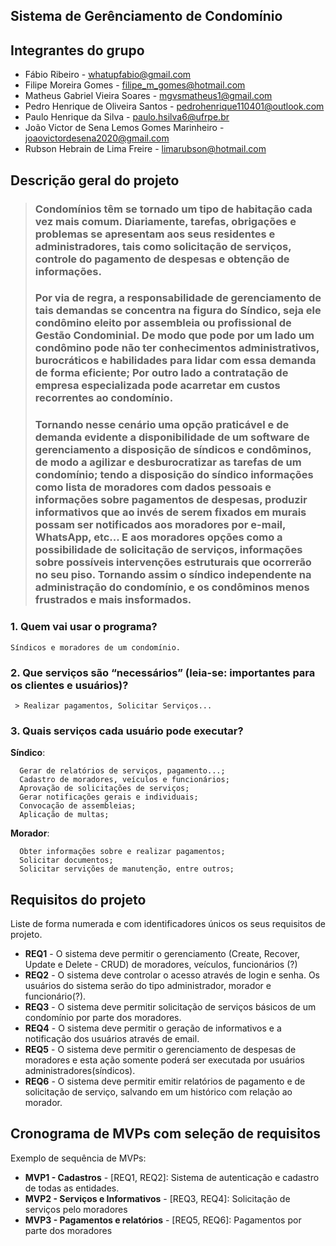 ## Sistema de Gerênciamento de Condomínio

## Integrantes do grupo 
 * Fábio Ribeiro - whatupfabio@gmail.com
 * Filipe Moreira Gomes - filipe_m_gomes@hotmail.com
 * Matheus Gabriel Vieira Soares - mgvsmatheus1@gmail.com
 * Pedro Henrique de Oliveira Santos - pedrohenrique110401@outlook.com
 * Paulo Henrique da Silva - paulo.hsilva6@ufrpe.br
 * João Victor de Sena Lemos Gomes Marinheiro - joaovictordesena2020@gmail.com
 * Rubson Hebrain de Lima Freire - limarubson@hotmail.com

## Descrição geral do projeto 

>### Condomínios têm se tornado um tipo de habitação cada vez mais comum. Diariamente, tarefas, obrigações e problemas se apresentam aos seus residentes e administradores, tais como solicitação de serviços, controle do pagamento de despesas e obtenção de informações. 
>### Por via de regra, a responsabilidade de gerenciamento de tais demandas se concentra na figura do Síndico, seja ele condômino eleito por assembleia ou profissional de Gestão Condominial. De modo que pode por um lado um condômino pode não ter conhecimentos administrativos, burocráticos e habilidades para lidar com essa demanda de forma eficiente; Por outro lado a contratação de empresa especializada pode acarretar em custos recorrentes ao condomínio. 
>### Tornando nesse cenário uma opção praticável e de demanda evidente a disponibilidade de um software de gerenciamento a disposição de síndicos e condôminos, de modo a agilizar e desburocratizar as tarefas de um condomínio; tendo a disposição do síndico informações como lista de moradores com dados pessoais e informações sobre pagamentos de despesas, produzir informativos que ao invés de serem fixados em murais possam ser notificados aos moradores por e-mail, WhatsApp, etc... E aos moradores opções como a possibilidade de solicitação de serviços, informações sobre possíveis intervenções estruturais que ocorrerão no seu piso. Tornando assim o síndico independente na administração do condomínio, e os condôminos menos frustrados e mais insformados.

 ### 1. Quem vai usar o programa?
	Síndicos e moradores de um condomínio.
 ### 2. Que serviços são “necessários” (leia-se: importantes para os clientes e usuários)?
	 > Realizar pagamentos, Solicitar Serviços...
 ### 3. Quais serviços cada usuário pode executar?
**Síndico**:

	  Gerar de relatórios de serviços, pagamento...;
	  Cadastro de moradores, veículos e funcionários;
	  Aprovação de solicitações de serviços;
	  Gerar notificações gerais e individuais;
	  Convocação de assembleias;
	  Aplicação de multas;
**Morador**:
	  
	  Obter informações sobre e realizar pagamentos;
	  Solicitar documentos;
	  Solicitar servições de manutenção, entre outros;
	  
	  
	  
	 

## Requisitos do projeto
Liste de forma numerada e com identificadores únicos os seus requisitos de projeto. 
 * **REQ1** - O sistema deve permitir o gerenciamento (Create, Recover, Update e Delete - CRUD) de moradores, veículos, funcionários (?) 
 * **REQ2** - O sistema deve controlar o acesso através de login e senha. Os usuários do sistema serão do tipo administrador, morador e funcionário(?).
 * **REQ3** - O sistema deve permitir solicitação de serviços básicos de um condomínio por parte dos moradores.
 * **REQ4** - O sistema deve permitir o geração de informativos e a notificação dos usuários através de email.
 * **REQ5** - O sistema deve permitir o gerenciamento de despesas de moradores e esta ação somente poderá ser executada por usuários administradores(síndicos).
 * **REQ6** - O sistema deve permitir emitir relatórios de pagamento e de solicitação de serviço, salvando em um histórico com relação ao morador.
 
## Cronograma de MVPs com seleção de requisitos
Exemplo de sequência de MVPs:
* **MVP1 - Cadastros** - [REQ1, REQ2]: Sistema de autenticação e cadastro de todas as entidades.
* **MVP2 - Serviços e Informativos** - [REQ3, REQ4]: Solicitação de serviços pelo moradores
* **MVP3 - Pagamentos e relatórios** - [REQ5, REQ6]: Pagamentos por parte dos moradores
